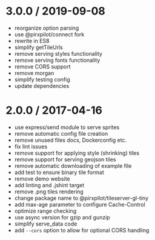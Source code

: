 
3.0.0 / 2019-09-08
==================

 * reorganize option parsing
 * use @pirxpilot/connect fork
 * rewrite in ES8
 * simplify getTileUrls
 * remove serving styles functionality
 * remove serving fonts functionality
 * remove CORS support
 * remove morgan
 * simplify testing config
 * update dependencies

2.0.0 / 2017-04-16
==================

 * use express/send module to serve sprites
 * remove automatic config file creation
 * remove unused files docs, Dockerconfig etc.
 * fix lint issues
 * remove support for applying style (shrinking) tiles
 * remove support for serving geojson tiles
 * remove automatic downloading of example file
 * add test to ensure binary tile format
 * remove demo website
 * add linting and .jshint target
 * remove .png tiles rendering
 * change package name to @pirxpilot/tileserver-gl-tiny
 * add max-age parameter to configure Cache-Control
 * optimize range checking
 * use async version for gzip and gunzip
 * simplify serve_data code
 * add `--cors` option to allow for optional CORS handling
